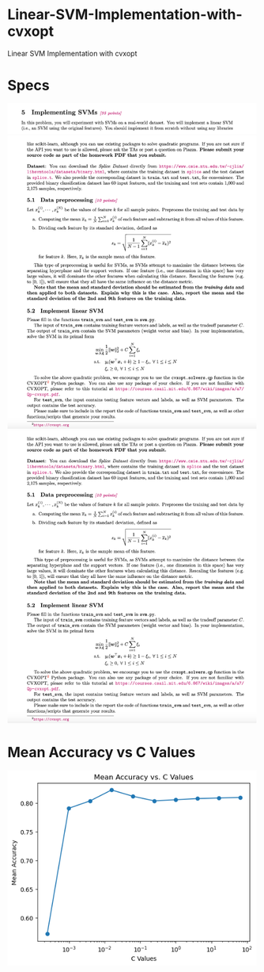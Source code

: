 # Linear-SVM-Implementation-with-cvxopt
Linear SVM Implementation with cvxopt

# Specs
![specs](specs/specs1.png)
![specs1](specs/specs2.png)
![specs2](specs/specs2.png)

# Mean Accuracy vs C Values

![res1](results/mean_acc_vs_c_val.png)
